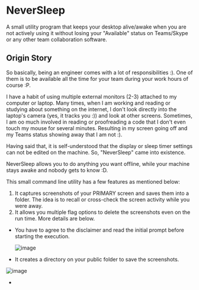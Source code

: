 # NeverSleep
A small utility program that keeps your desktop alive/awake when you are not actively using it without losing your "Available" status on Teams/Skype or any other team collaboration software.

## Origin Story
So basically, being an engineer comes with a lot of responsibilities :).
One of them is to be available all the time for your team during your work hours of course :P.

I have a habit of using multiple external monitors (2-3) attached to my computer or laptop. Many times, when I am working and reading or studying about something on the internet, I don't look directly into the laptop's camera (yes, it tracks you :)) and look at other screens.
Sometimes, I am oo much involved in reading or proofreading a code that I don't even touch my mouse for several minutes.
Resulting in my screen going off and my Teams status showing away that I am not :).

Having said that, it is self-understood that the display or sleep timer settings can not be edited on the machine.
So, "NeverSleep" came into existence.

NeverSleep allows you to do anything you want offline, while your machine stays awake and nobody gets to know :D.

This small command line utility has a few features as mentioned below:
1. It captures screenshots of your PRIMARY screen and saves them into a folder. The idea is to recall or cross-check the screen activity while you were away.
2. It allows you multiple flag options to delete the screenshots even on the run time. More details are below.

* You have to agree to the disclaimer and read the initial prompt before starting the execution.

  ![image](https://github.com/authenticTyagi/NeverSleep/assets/54531545/ed3c53b9-4846-46b3-9bef-83fed0dc9b52)

* It creates a directory on your public folder to save the screenshots.

![image](https://github.com/authenticTyagi/NeverSleep/assets/54531545/e59dcdc1-c375-4288-9d3e-aa894daa844f)

* 
